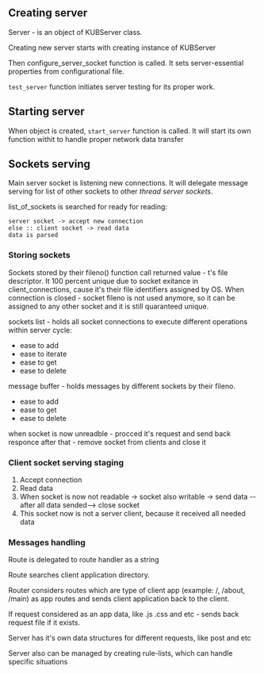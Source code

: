 ## Creating server

Server - is an object of KUBServer class.

Creating new server starts with creating instance of KUBServer

Then configure_server_socket function is called. It sets server-essential properties from configurational file.

`test_server` function initiates server testing for its proper work.

## Starting server

When object is created, `start_server` function is called. It will start its own function withit to handle proper network data transfer


## Sockets serving

Main server socket is listening new connections. It will delegate message serving for list of other sockets to other *thread server sockets*.


list_of_sockets is searched for ready for reading:

    server socket -> accept new connection
    else :: client socket -> read data
    data is parsed 


### Storing sockets

Sockets stored by their fileno() function call returned value - t's file descriptor.
It 100 percent unique due to socket exitance in client_connections, cause it's their file identifiers assigned by OS. When connection is closed - socket fileno is not used anymore, so it can be assigned to any other socket and it is still quaranteed unique.

sockets list - holds all socket connections to execute different operations within server cycle:

- ease to add
- ease to iterate
- ease to get
- ease to delete


message buffer - holds messages by different sockets by their fileno.

- ease to add
- ease to get
- ease to delete


when socket is now unreadble - procced it's request and send back responce
after that - remove socket from clients and close it

### Client socket serving staging

1. Accept connection
2. Read data
3. When socket is now not readable -> socket also writable -> send data --after all data sended--> close socket
4. This socket now is not a server client, because it received all needed data

### Messages handling

Route is delegated to route handler as a string

Route searches client application directory.

Router considers routes which are type of client app (example: /, /about, /main) as app routes and sends client application back to the client.

If request considered as an app data, like .js .css and etc - sends back request file if it exists.

Server has it's own data structures for different requests, like post and etc

Server also can be managed by creating rule-lists, which can handle specific situations